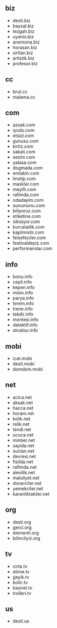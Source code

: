 ## biz
- desti.biz
- baysal.biz
- tezgah.biz
- uyanis.biz
- anemona.biz
- horasan.biz
- sirtlan.biz
- artistik.biz
- profesor.biz

## cc
- brut.cc
- malama.cc

## com
- azsak.com
- iyodu.com
- etsizi.com
- gunusu.com
- kirtiz.com
- sakati.com
- sezini.com
- yalasa.com
- dogmada.com
- emlakin.com
- linotip.com
- masklar.com
- meyilli.com
- rafimda.com
- odadayim.com
- sunumunu.com
- biliyoruz.com
- etiketine.com
- sikisiyor.com
- kurcaladik.com
- kapilmistir.com
- felsefeciler.com
- festivaldeyiz.com
- performanslar.com

## info
- bonu.info
- cepli.info
- kepen.info
- misin.info
- parya.info
- terem.info
- trene.info
- tekdir.info
- montesi.info
- detektif.info
- struktur.info

## mobi
- icat.mobi
- desti.mobi
- domdom.mobi

## net
- acica.net
- aksak.net
- hacca.net
- horam.net
- kolik.net
- relik.net
- tendi.net
- ucuca.net
- minber.net
- sayida.net
- suclan.net
- devresi.net
- fisilda.net
- rafimda.net
- alevilik.net
- maluliyet.net
- donerciler.net
- yemekciler.net
- karanliktakiler.net

## org
- desti.org
- gerci.org
- elementi.org
- bilincliyiz.org

## tv
- cirta.tv
- etime.tv
- geyik.tv
- kolin.tv
- basiret.tv
- trolleri.tv

## us
- desti.us

